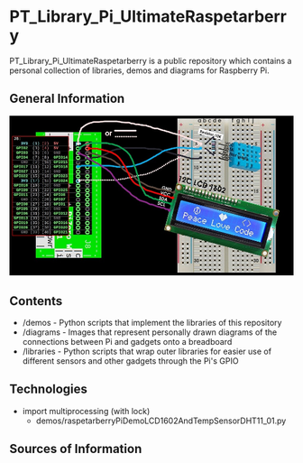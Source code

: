 # PT_Library_Pi_UltimateRaspetarberry
PT_Library_Pi_UltimateRaspetarberry is a public repository which contains a personal collection of libraries, demos and diagrams for Raspberry Pi.

## General Information
![Repo Cover](demos/raspetarberryPiDemoLCD1602AndTempSensorDHT11.jpg)

## Contents
- /demos - Python scripts that implement the libraries of this repository
- /diagrams - Images that represent personally drawn diagrams of the connections between Pi and gadgets onto a breadboard
- /libraries - Python scripts that wrap outer libraries for easier use of different sensors and other gadgets through the Pi's GPIO

## Technologies
- import multiprocessing (with lock)
	- demos/raspetarberryPiDemoLCD1602AndTempSensorDHT11_01.py

## Sources of Information
